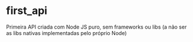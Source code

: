 # first_api
Primeira API criada com Node JS puro, sem frameworks ou libs (a não ser as libs nativas implementadas pelo próprio Node)
